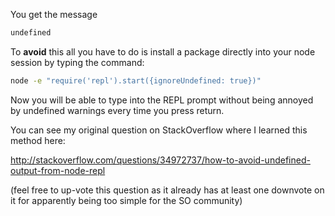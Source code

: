 You get the message
```sh
undefined
```

To **avoid** this all you have to do is install a package directly into your node session by typing the command:

```sh
node -e "require('repl').start({ignoreUndefined: true})"
```

Now you will be able to type into the REPL prompt without being annoyed by undefined warnings every time you press return.

You can see my original question on StackOverflow where I learned this method here:

http://stackoverflow.com/questions/34972737/how-to-avoid-undefined-output-from-node-repl

(feel free to up-vote this question as it already has at least one downvote on it for apparently being too simple for the SO community)

